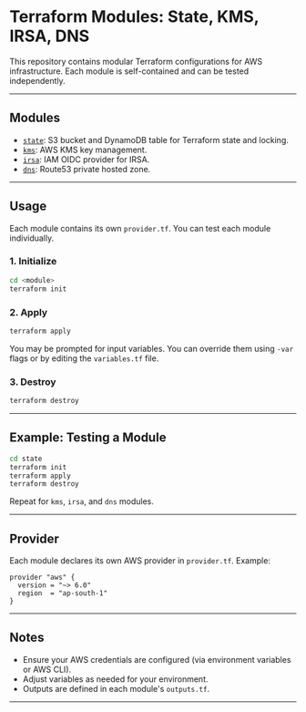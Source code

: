 # Terraform Modules: State, KMS, IRSA, DNS

This repository contains modular Terraform configurations for AWS infrastructure. Each module is self-contained and can be tested independently.

---

## Modules

- [`state`](./state): S3 bucket and DynamoDB table for Terraform state and locking.
- [`kms`](./kms): AWS KMS key management.
- [`irsa`](./irsa): IAM OIDC provider for IRSA.
- [`dns`](./dns): Route53 private hosted zone.

---

## Usage

Each module contains its own `provider.tf`. You can test each module individually.

### 1. Initialize

```sh
cd <module>
terraform init
```

### 2. Apply

```sh
terraform apply
```

You may be prompted for input variables. You can override them using `-var` flags or by editing the `variables.tf` file.

### 3. Destroy

```sh
terraform destroy
```

---

## Example: Testing a Module

```sh
cd state
terraform init
terraform apply
terraform destroy
```

Repeat for `kms`, `irsa`, and `dns` modules.

---

## Provider

Each module declares its own AWS provider in `provider.tf`. Example:

```hcl
provider "aws" {
  version = "~> 6.0"
  region  = "ap-south-1"
}
```

---

## Notes

- Ensure your AWS credentials are configured (via environment variables or AWS CLI).
- Adjust variables as needed for your environment.
- Outputs are defined in each module's `outputs.tf`.

---
